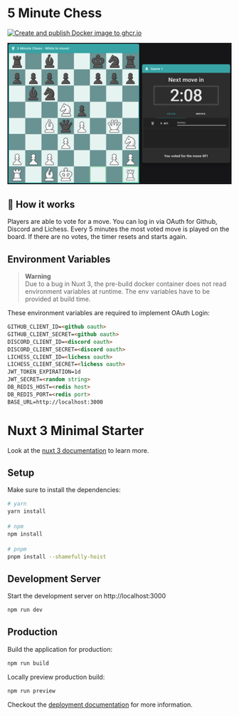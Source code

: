 # 5 Minute Chess

[![Create and publish Docker image to ghcr.io](https://github.com/thieleju/5minutechess/actions/workflows/dockerize.yml/badge.svg?branch=main)](https://github.com/thieleju/5minutechess/actions/workflows/dockerize.yml)

![Preview Image](./preview.png)

## 🚀 How it works

Players are able to vote for a move. You can log in via OAuth for Github, Discord and Lichess. 
Every 5 minutes the most voted move is played on the board. If there are no votes, the timer resets and starts again.

## Environment Variables

> **Warning** <br>
> Due to a bug in Nuxt 3, the pre-build docker container does not read environment variables at runtime. The env variables have to be provided at build time. <br>

These environment variables are required to implement OAuth Login:

```html
GITHUB_CLIENT_ID=<github oauth>
GITHUB_CLIENT_SECRET=<github oauth>
DISCORD_CLIENT_ID=<discord oauth>
DISCORD_CLIENT_SECRET=<discord oauth>
LICHESS_CLIENT_ID=<lichess oauth>
LICHESS_CLIENT_SECRET=<lichess oauth>
JWT_TOKEN_EXPIRATION=1d
JWT_SECRET=<random string>
DB_REDIS_HOST=<redis host>
DB_REDIS_PORT=<redis port>
BASE_URL=http://localhost:3000
```

# Nuxt 3 Minimal Starter

Look at the [nuxt 3 documentation](https://v3.nuxtjs.org) to learn more.

## Setup

Make sure to install the dependencies:

```bash
# yarn
yarn install

# npm
npm install

# pnpm
pnpm install --shamefully-hoist
```

## Development Server

Start the development server on http://localhost:3000

```bash
npm run dev
```

## Production

Build the application for production:

```bash
npm run build
```

Locally preview production build:

```bash
npm run preview
```

Checkout the [deployment documentation](https://v3.nuxtjs.org/guide/deploy/presets) for more information.
